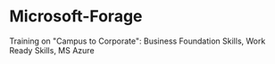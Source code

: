 # Microsoft-Forage
 Training on "Campus to Corporate": Business Foundation Skills, Work Ready Skills, MS Azure
